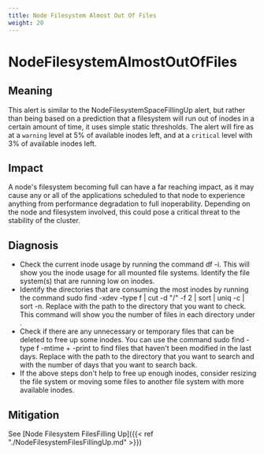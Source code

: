 ```yaml
---
title: Node Filesystem Almost Out Of Files
weight: 20
---
```


# NodeFilesystemAlmostOutOfFiles

## Meaning

This alert is similar to the NodeFilesystemSpaceFillingUp alert, but rather
than being based on a prediction that a filesystem will run out of inodes in a
certain amount of time, it uses simple static thresholds. The alert will fire as
at a `warning` level at 5% of available inodes left, and at a `critical` level
with 3% of available inodes left.

## Impact

A node's filesystem becoming full can have a far reaching impact, as it may
cause any or all of the applications scheduled to that node to experience
anything from performance degradation to full inoperability. Depending on the
node and filesystem involved, this could pose a critical threat to the stability
of the cluster.

## Diagnosis

- Check the current inode usage by running the command df -i. This will show you the inode usage for all mounted file systems. Identify the file system(s) that are running low on inodes.
- Identify the directories that are consuming the most inodes by running the command sudo find <directory> -xdev -type f | cut -d "/" -f 2 | sort | uniq -c | sort -n. Replace <directory> with the path to the directory that you want to check. This command will show you the number of files in each directory under <directory>.
- Check if there are any unnecessary or temporary files that can be deleted to free up some inodes. You can use the command sudo find <directory> -type f -mtime +<n> -print to find files that haven't been modified in the last <n> days. Replace <directory> with the path to the directory that you want to search and <n> with the number of days that you want to search back.
- If the above steps don't help to free up enough inodes, consider resizing the file system or moving some files to another file system with more available inodes.


## Mitigation

See [Node Filesystem FilesFilling Up]({{< ref "./NodeFilesystemFilesFillingUp.md" >}})

